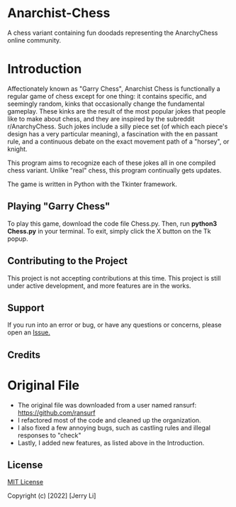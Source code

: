 # Anarchist-Chess
A chess variant containing fun doodads representing the AnarchyChess online community.

# Introduction
Affectionately known as "Garry Chess", Anarchist Chess is functionally a regular game of chess except for one thing: it contains specific, and seemingly random, kinks that occasionally change the fundamental gameplay. These kinks are the result of the most popular jokes that people like to make about chess, and they are inspired by the subreddit r/AnarchyChess. Such jokes include a silly piece set (of which each piece's design has a very particular meaning), a fascination with the en passant rule, and a continuous debate on the exact movement path of a "horsey", or knight.

This program aims to recognize each of these jokes all in one compiled chess variant. Unlike "real" chess, this program continually gets updates.

The game is written in Python with the Tkinter framework.

## Playing "Garry Chess"
To play this game, download the code file Chess.py. Then, run **python3 Chess.py** in your terminal. To exit, simply click the X button on the Tk popup.

## Contributing to the Project
This project is not accepting contributions at this time. This project is still under active development, and more features are in the works.

## Support
If you run into an error or bug, or have any questions or concerns, please open an [Issue.](https://github.com/jerryli65/Anarchist-Chess/issues "Issue.")

## Credits
# Original File
* The original file was downloaded from a user named ransurf: https://github.com/ransurf
* I refactored most of the code and cleaned up the organization.
* I also fixed a few annoying bugs, such as castling rules and illegal responses to "check"
* Lastly, I added new features, as listed above in the Introduction.

## License
[MIT License](https://choosealicense.com/licenses/mit/ "MIT License")

Copyright (c) [2022] [Jerry Li]
